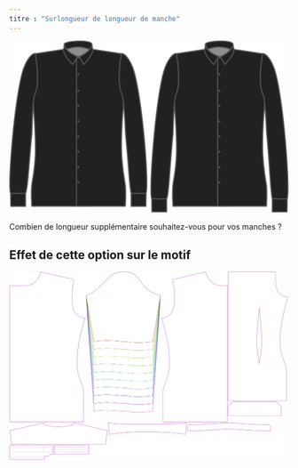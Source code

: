 ```yaml
---
titre : "Surlongueur de longueur de manche"
---
```


![Bonus de longueur de manche](sleevelengthbonus.svg)

Combien de longueur supplémentaire souhaitez-vous pour vos manches ?

## Effet de cette option sur le motif

![Cette image montre l'effet de cette option en superposant plusieurs variantes qui ont une valeur différente pour cette option](simon_sleevelengthbonus_sample.svg "Effet de cette option sur le modèle")
